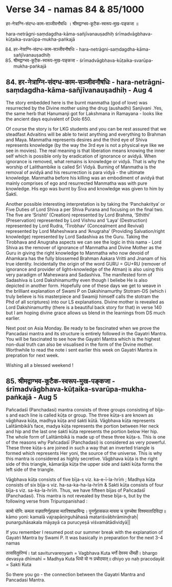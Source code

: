 # Verse 34 - namas 84 & 85/1000

हर-नेत्राग्नि-संदग्ध-काम-सञ्जीवनौषधिः ।
श्रीमद्वाग्भव-कूटैक-स्वरूप-मुख-पङ्कजा ॥

hara-netrāgni-saṃdagdha-kāma-sañjīvanauṣadhiḥ 
śrīmadvāgbhava-kūṭaika-svarūpa-mukha-paṅkajā

84. हर-नेत्राग्नि-संदग्ध-काम-सञ्जीवनौषधिः - hara-netrāgni-saṃdagdha-kāma-sañjīvanauṣadhiḥ
85. श्रीमद्वाग्भव-कूटैक-स्वरूप-मुख-पङ्कजा - śrīmadvāgbhava-kūṭaika-svarūpa-mukha-paṅkajā


## 84. हर-नेत्राग्नि-संदग्ध-काम-सञ्जीवनौषधिः - hara-netrāgni-saṃdagdha-kāma-sañjīvanauṣadhiḥ - Aug 4

The story embedded here is the burnt manmatha (god of love) was resurrected by the Divine mother using the drug (aushadhi) Sanjivani .Yes, the same herb that Hanumanji got for Lakshmana in Ramayana - looks like the ancient days equivalent of Dolo 650.  

Of course the story is for LKG students and you can be rest assured that  we steadfast Advaitins will be able to twist anything and everything to Brahman and Maya. Manmatha represents desires and the third eye of Shiva represents knowledge (by the way the 3rd eye is not a physical eye like we see in movies). The real meaning is that liberation means knowing the inner self which is possible only by eradication of ignorance or avidyā. When ignorance is removed, what remains is knowledge or vidyā. That is why the worship of Lalithambike is called Śrī Vidyā. Burning of Manmatha is the removal of avidyā and his resurrection is para vidyā - the ultimate knowledge. Manmatha before his killing was an embodiment of avidyā that mainly comprises of ego and resurrected Manmatha was with pure knowledge. His ego was burnt by Śiva and knowledge was given to him by Śaktī. 

Another possible interesting interpretation is by taking the ‘Panchakritya’ or Five Duties of Lord Shiva a per Shiva Purana and focusing on the final two. The five are  ‘Srishti’ (Creation) represented by Lord Brahma, ‘Sthithi’ (Preservation) represented by Lord Vishnu and ‘Laya’ (Destruction) represented by Lord Rudra, ‘Tirobhav’ (Concealment and Revival) represented by Lord Maheshwara  and ‘Anugraha’ (Providing Salvation/right knowledge) represented by Lord Sadashiva as the Guru. Taking the Tirobhava and Anugraha aspects we can see the logic in this nama - Lord Shiva as the remover of ignorance of Manmatha and Divine Mother as the Guru in giving the right knowledge to Manmatha who now devoid of Ahamkara has the fully blossemed Brahman Aakara Vritti and Jnanam of his true identity.  Incidentally the origin of the word GURU = GU+RU (remover of ignorance and provider of light=knowledge of the Atman) is also using this very paradigm of Maheswara and Sadashiva.  The manifested form of Sadashiva is Lord Dakshinamurthy even though I beliebe He is also depicted in another form.  Hopefully one of these days we get to weave in the brilliant explanation of Swami P on Dakshinamurthy Stotram-DS (which i truly believe is his masterpiece and Swamiji himself calls the stotram the Phd of all scriptures) into our LS explanations. Divine mother is revealed as Lord Dakshinamurthy (there is a beautiful back story for that) in verse 140 but I am hoping divine grace allows us blend in the learnings from DS much earlier.

Next post on Asia Monday.  Be ready to be fascinated when we prove the Pancadasi mantra  and its structure is entirely followed in the Gayatri Mantra. You will be fascinated to see how the Gayatri Mantra which is the highest non-dual truth can also be visualised in the form of the Divine mother.  Worthwhile to read the note i sent earlier this week on Gayatri Mantra in prepration for next week. 

Wishing all a blessed weekend !


## 85. श्रीमद्वाग्भव-कूटैक-स्वरूप-मुख-पङ्कजा - śrīmadvāgbhava-kūṭaika-svarūpa-mukha-paṅkajā - Aug 5

Pañcadaśī (Panchadasi) mantra consists of three groups consisting of bīja-s and each line is called kūṭa or group. The three kūṭa-s are known as vāgbhava kūṭa,  madhya kūṭa and śakti kūtā. Vāgbhava kūṭa represents Lalitāmbikā’s face, madya kūṭa represents the portion between Her neck and hip and the last one śakti kūṭa represents the portion below Her hip. The whole form of Lalitāmbikā is made up of these three kūṭa-s. This is one of the reasons why Pañcadaśī (Panchadasi) is considered as very powerful. These three kūṭa-s are joined in such a way that an inverted triangle is formed which represents Her yoni, the source of the universe. This is why this mantra is considered as highly secretive. Vāgbhava kūṭa is the right side of this triangle, kāmarāja kūṭa the upper side and śakti kūṭa forms the left side of the triangle.

Vāgbhava kūṭa consists of five bīja-s viz. ka-e-ī-la-hrīṁ ; Madhya kūṭa consists of six bīja-s viz. ha-sa-ka-ha-la-hrīṁ & Sakti kūṭa consists of four bīja-s viz. sa-ka-la-hrīṁ. Thus, we have fifteen bījas of Pañcadaśī (Panchadasi). This mantra is not revealed by these bīja-s, but by the following verse from Tripuropanishad :

कामो योनि: कमला वज्रपाणिर्गुहाहसा मतरिश्वाभ्रामिन्द्रः। पुनर्गुहासकल मायया च पुरुच्येषा विश्वमातादिविद्या॥
kāmo yoni: kamalā vajrapāṇirguhāhasā matariśvābhrāmindraḥ| punarguhāsakala māyayā ca purucyeṣā viśvamātādividyā||

If you remember I resumed post our summer break with the explanation of Gayatri Mantra by Swami P.  It was basically in preparation for the next 3-4 namas 

तत्सवितुर्वरेण्यं।  tat saviturvareṇyaṁ = Vagbhava Kuta 
भर्गो देवस्य धीमही। bhargo devasya dhīmahī = Madhya Kuta
धियो यो नः प्रचोदयात्॥ dhiyo yo naḥ pracodayāt = Sakti Kuta 

So there you go - the connection between the Gayatri Mantra and Pancadasi Mantra. 

